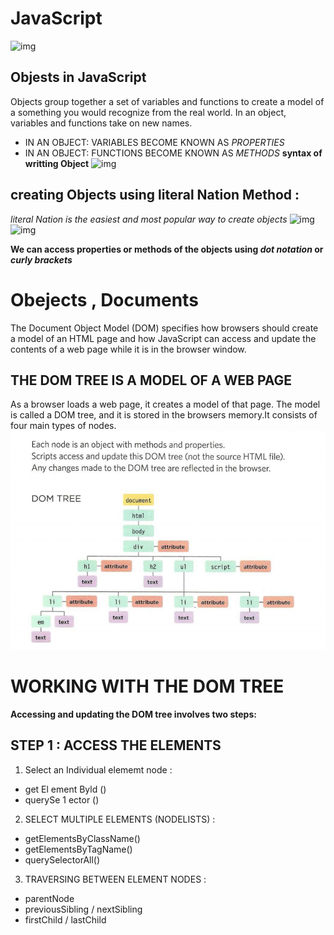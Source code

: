 # JavaScript 
![img](https://www.tutorialrepublic.com/lib/images/javascript-illustration.png)
## Objests in JavaScript 
Objects group together a set of variables and functions to create a model 
of a something you would recognize from the real world. In an object, 
variables and functions take on new names. 
* IN AN OBJECT: VARIABLES BECOME KNOWN AS *PROPERTIES*
* IN AN OBJECT: FUNCTIONS BECOME KNOWN AS *METHODS*
**syntax of writting Object**
![img](https://cdn.programiz.com/sites/tutorial2program/files/javascript-object-properties.png)

## creating Objects using literal Nation Method :
*literal Nation is the easiest and most popular way to create objects*
![img](https://res.cloudinary.com/practicaldev/image/fetch/s--nPHK94_3--/c_limit%2Cf_auto%2Cfl_progressive%2Cq_auto%2Cw_880/https://thepracticaldev.s3.amazonaws.com/i/lk2shvdaa9ljkdplsxlm.png)
![img](https://image.slidesharecdn.com/javascript-110725163050-phpapp01/95/javascript-literacy-2-728.jpg?cb=1311612096)

**We can access properties or methods of the objects using *dot notation* or *curly brackets***
# Obejects , Documents 

The Document Object Model (DOM) specifies how browsers should create a model of an HTML page and how JavaScript can access and update the 
contents of a web page while it is in the browser window. 

## THE DOM TREE IS A MODEL OF A WEB PAGE 
As a browser loads a web page, it creates a model of that page. 
The model is called a DOM tree, and it is stored in the browsers memory.It consists of four main types of nodes.
![img](tree.PNG)

# WORKING WITH THE DOM TREE
**Accessing and updating the DOM tree involves two steps:**

 ## STEP 1 : ACCESS THE ELEMENTS 
 1. Select an Individual elememt node : 
 * get El ement Byld ()
 * querySe 1 ector () 
 
 2. SELECT MULTIPLE ELEMENTS (NODELISTS) :
 * getElementsByClassName() 
 * getElementsByTagName() 
 * querySelectorAll() 

 3. TRAVERSING BETWEEN ELEMENT NODES :
 * parentNode
 * previousSibling / nextSibling 
 * firstChild / lastChild 

## 


 

 